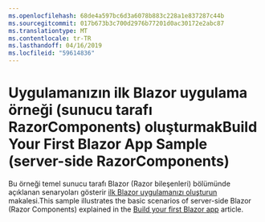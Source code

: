 ```yaml
---
ms.openlocfilehash: 68de4a597bc6d3a6078b883c228a1e837287c44b
ms.sourcegitcommit: 017b673b3c700d2976b77201d0ac30172e2abc87
ms.translationtype: MT
ms.contentlocale: tr-TR
ms.lasthandoff: 04/16/2019
ms.locfileid: "59614836"
---
```

# <a name="build-your-first-blazor-app-sample-server-side-razorcomponents"></a><span data-ttu-id="dfd9d-101">Uygulamanızın ilk Blazor uygulama örneği (sunucu tarafı RazorComponents) oluşturmak</span><span class="sxs-lookup"><span data-stu-id="dfd9d-101">Build Your First Blazor App Sample (server-side RazorComponents)</span></span>

<span data-ttu-id="dfd9d-102">Bu örneği temel sunucu tarafı Blazor (Razor bileşenleri) bölümünde açıklanan senaryoları gösterir [ilk Blazor uygulamanızı oluşturun](https://docs.microsoft.com/aspnet/core/tutorials/build-your-first-blazor-app) makalesi.</span><span class="sxs-lookup"><span data-stu-id="dfd9d-102">This sample illustrates the basic scenarios of server-side Blazor (Razor Components) explained in the [Build your first Blazor app](https://docs.microsoft.com/aspnet/core/tutorials/build-your-first-blazor-app) article.</span></span>
